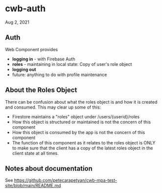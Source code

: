 # cwb-auth

Aug 2, 2021

## Auth

Web Component provides

- **logging in** - with Firebase Auth
- **roles** - maintaining in local state: Copy of user's role object
- **logging out**
- future: anything to do with profile maintenance

## About the Roles Object

There can be confusion about what the roles object is and how it is created and consumed. This may clear up some of this:

- Firestore maintains a "roles" object under /users/{userid}/roles
- How this object is structured or maintained is not the concern of this component
- How this object is consumed by the app is not the concern of this component
- The function of this component as it relates to the roles object is ONLY to make sure that the client has a copy of the latest roles object in the client state at all times.

## Notes about documentation

See https://github.com/petecarapetyan/cwb-mpa-test-site/blob/main/README.md